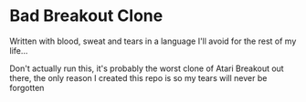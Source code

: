 # Bad Breakout Clone

Written with blood, sweat and tears in a language I'll avoid for the rest of my life...

Don't actually run this, it's probably the worst clone of Atari Breakout out there, the only reason I created this repo is so my tears will never be forgotten
